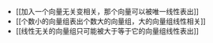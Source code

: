 ---
---

- [[加入一个向量无关变相关，那个向量可以被唯一线性表出]]
- [[个数小的向量组表出个数大的向量组，大的向量组线性相关]]
- [[线性无关的向量组只可能被大于等于它的向量组线性表出]]
